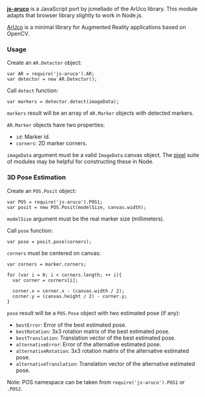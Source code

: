 [**js-aruco**](https://github.com/jcmellado/js-aruco) is a JavaScript port by jcmellado of the ArUco library. This module adapts that browser library slightly to work in Node.js.

[ArUco](http://www.uco.es/investiga/grupos/ava/node/26) is a minimal library for Augmented Reality applications based on OpenCV.

### Usage ###
Create an `AR.Detector` object:

```
var AR = require('js-aruco').AR;
var detector = new AR.Detector();
```

Call `detect` function:

```
var markers = detector.detect(imageData);
```

`markers` result will be an array of `AR.Marker` objects with detected markers.

`AR.Marker` objects have two properties:

 * `id`: Marker id.
 * `corners`: 2D marker corners.

`imageData` argument must be a valid `ImageData` canvas object. The [pixel](https://www.npmjs.com/package/pixel) suite of modules may be helpful for constructing these in Node.

### 3D Pose Estimation ###
Create an `POS.Posit` object:

```
var POS = require('js-aruco').POS1;
var posit = new POS.Posit(modelSize, canvas.width);
```

`modelSize` argument must be the real marker size (millimeters).

Call `pose` function:

```
var pose = posit.pose(corners);
```

`corners` must be centered on canvas:

```
var corners = marker.corners;

for (var i = 0; i < corners.length; ++ i){
  var corner = corners[i];

  corner.x = corner.x - (canvas.width / 2);
  corner.y = (canvas.height / 2) - corner.y;
}
```

`pose` result will be a `POS.Pose` object with two estimated pose (if any):

 * `bestError`: Error of the best estimated pose.
 * `bestRotation`: 3x3 rotation matrix of the best estimated pose.
 * `bestTranslation`: Translation vector of the best estimated pose.
 * `alternativeError`: Error of the alternative estimated pose.
 * `alternativeRotation`: 3x3 rotation matrix of the alternative estimated pose.
 * `alternativeTranslation`: Translation vector of the alternative estimated pose.

Note: POS namespace can be taken from `require('js-aruco').POS1` or `.POS2`.
